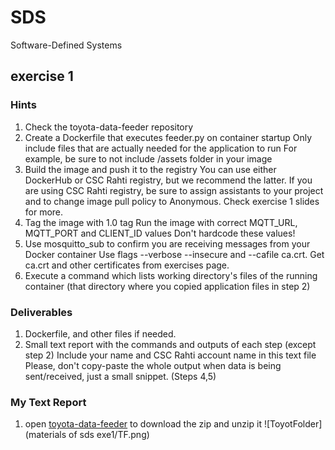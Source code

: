 # SDS
Software-Defined Systems

## exercise 1
### Hints
1. Check the toyota-data-feeder repository
2. Create a Dockerfile that executes feeder.py on container startup
   Only include files that are actually needed for the application to run
   For example, be sure to not include /assets folder in your image
3. Build the image and push it to the registry
   You can use either DockerHub or CSC Rahti registry, but we recommend the latter.
   If you are using CSC Rahti registry, be sure to assign assistants to your project and to change image pull policy to Anonymous. Check exercise 1 slides for more.
4. Tag the image with 1.0 tag
   Run the image with correct MQTT_URL, MQTT_PORT  and CLIENT_ID values
   Don't hardcode these values!
5. Use mosquitto_sub to confirm you are receiving messages from your Docker container
   Use flags --verbose --insecure and --cafile ca.crt. Get ca.crt and other certificates from exercises page.
6. Execute a command which lists working directory's files of the running container  (that directory where you copied application files in step 2)


### Deliverables
1. Dockerfile, and other files if needed.
2. Small text report with the commands and outputs of each step (except step 2)
   Include your name and CSC Rahti account name in this text file
   Please, don't copy-paste the whole output when data is being sent/received, just a small snippet. (Steps 4,5)
    
### My Text Report
1. open [toyota-data-feeder](https://github.com/smaddis/toyota-data-feeder) to download the zip and unzip it ![ToyotFolder](materials of sds exe1/TF.png)
